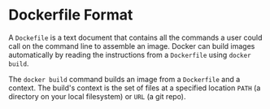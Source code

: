 # Dockerfile Format

A `Dockefile` is a text document that contains all the commands a user could call on the command line to assemble an image. Docker can build images automatically by reading the instructions from a `Dockerfile` using `docker build`.

The `docker build` command builds an image from a `Dockerfile` and a context. The build's context is the set of files at a specified location `PATH` (a directory on your local filesystem) or `URL` (a git repo).

